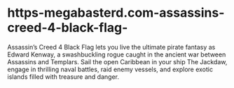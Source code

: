 # https-megabasterd.com-assassins-creed-4-black-flag-
Assassin’s Creed 4 Black Flag lets you live the ultimate pirate fantasy as Edward Kenway, a swashbuckling rogue caught in the ancient war between Assassins and Templars. Sail the open Caribbean in your ship The Jackdaw, engage in thrilling naval battles, raid enemy vessels, and explore exotic islands filled with treasure and danger.
